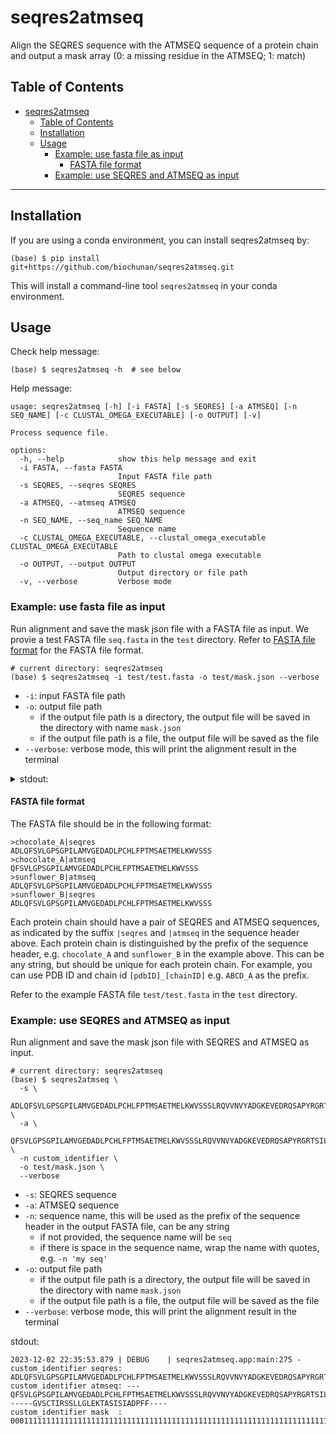 # seqres2atmseq
Align the SEQRES sequence with the ATMSEQ sequence of a protein chain and output a mask array (0: a missing residue in the ATMSEQ; 1: match)

## Table of Contents
- [seqres2atmseq](#seqres2atmseq)
  - [Table of Contents](#table-of-contents)
  - [Installation](#installation)
  - [Usage](#usage)
    - [Example: use fasta file as input](#example-use-fasta-file-as-input)
      - [FASTA file format](#fasta-file-format)
    - [Example: use SEQRES and ATMSEQ as input](#example-use-seqres-and-atmseq-as-input)

---

## Installation 
If you are using a conda environment, you can install seqres2atmseq by:
```
(base) $ pip install git+https://github.com/biochunan/seqres2atmseq.git
```
This will install a command-line tool `seqres2atmseq` in your conda environment.

## Usage
Check help message:
```shell 
(base) $ seqres2atmseq -h  # see below 
```

Help message:
```
usage: seqres2atmseq [-h] [-i FASTA] [-s SEQRES] [-a ATMSEQ] [-n SEQ_NAME] [-c CLUSTAL_OMEGA_EXECUTABLE] [-o OUTPUT] [-v]

Process sequence file.

options:
  -h, --help            show this help message and exit
  -i FASTA, --fasta FASTA
                        Input FASTA file path
  -s SEQRES, --seqres SEQRES
                        SEQRES sequence
  -a ATMSEQ, --atmseq ATMSEQ
                        ATMSEQ sequence
  -n SEQ_NAME, --seq_name SEQ_NAME
                        Sequence name
  -c CLUSTAL_OMEGA_EXECUTABLE, --clustal_omega_executable CLUSTAL_OMEGA_EXECUTABLE
                        Path to clustal omega executable
  -o OUTPUT, --output OUTPUT
                        Output directory or file path
  -v, --verbose         Verbose mode
```

### Example: use fasta file as input 
Run alignment and save the mask json file with a FASTA file as input. We provie a test FASTA file `seq.fasta` in the `test` directory.
Refer to [FASTA file format](#fasta-file-format) for the FASTA file format.

```shell
# current directory: seqres2atmseq
(base) $ seqres2atmseq -i test/test.fasta -o test/mask.json --verbose 
```
- `-i`: input FASTA file path
- `-o`: output file path
  - if the output file path is a directory, the output file will be saved in the directory with name `mask.json`
  - if the output file path is a file, the output file will be saved as the file
- `--verbose`: verbose mode, this will print the alignment result in the terminal

<details>
<summary>stdout:</summary>

```
2023-12-02 21:55:25.118 | DEBUG    | seqres2atmseq.app:main:275 - 
chocolate_A seqres: ADLQFSVLGPSGPILAMVGEDADLPCHLFPTMSAETMELKWVSSSLRQVVNVYADGKEVEDRQSAPYRGRTSILRDGITAGKAALRIHNVTASDSGKYLCYFQDGDFYEKALVELKVAALGSDLHVDVKGYKDGGIHLECRSTGWYPQPQIQWSNNKGENIPTVEAPVVADGVGLYAVAASVIMRGSSGEGVSCTIRSSLLGLEKTASISIADPFFRSAQ
chocolate_A atmseq: ---QFSVLGPSGPILAMVGEDADLPCHLFPTMSAETMELKWVSSSLRQVVNVYADGKEVEDRQSAPYRGRTSILRDGITAGKAALRIHNVTASDSGKYLCYFQDGDFYEKALVELKVAALGSDLHVDVKGYKDGGIHLECRSTGWYPQPQIQWSNNKGENIPTVEAPVVADGVGLYAVAASVIM------GVSCTIRSSLLGLEKTASISIADPFF----
chocolate_A mask  : 0001111111111111111111111111111111111111111111111111111111111111111111111111111111111111111111111111111111111111111111111111111111111111111111111111111111111111111111111111111111111111000000111111111111111111111111110000

2023-12-02 21:55:25.131 | DEBUG    | seqres2atmseq.app:main:275 - 
sunflower_B seqres: ADLQFSVLGPSGPILAMVGEDADLPCHLFPTMSAETMELKWVSSSLRQVVNVYADGKEVEDRQSAPYRGRTSILRDGITAGKAALRIHNVTASDSGKYLCYFQDGDFYEKALVELKVAALGSDLHVDVKGYKDGGIHLECRSTGWYPQPQIQWSNNKGENIPTVEAPVVADGVGLYAVAASVIMRGSSGEGVSCTIRSSLLGLEKTASISIADPFFRSAQ
sunflower_B atmseq: ---QFSVLGPSGPILAMVGEDADLPCHLFPTMSAETMELKWVSSSLRQVVNVYADGKEVEDRQSAPYRGRTSILRDGITAGKAALRIHNVTASDSGKYLCYFQDGDFYEKALVELKVAALGSDLHVDVKGYKDGGIHLECRSTGWYPQPQIQWSNNKGENIPTVEAPVVADGVGLYAVAASVIM------GVSCTIRSSLLGLEKTASISIADPFF----
sunflower_B mask  : 0001111111111111111111111111111111111111111111111111111111111111111111111111111
```
</details>


#### FASTA file format
The FASTA file should be in the following format:
```
>chocolate_A|seqres
ADLQFSVLGPSGPILAMVGEDADLPCHLFPTMSAETMELKWVSSS
>chocolate_A|atmseq
QFSVLGPSGPILAMVGEDADLPCHLFPTMSAETMELKWVSSS
>sunflower_B|atmseq
ADLQFSVLGPSGPILAMVGEDADLPCHLFPTMSAETMELKWVSSS
>sunflower_B|seqres
ADLQFSVLGPSGPILAMVGEDADLPCHLFPTMSAETMELKWVSSS
```
Each protein chain should have a pair of SEQRES and ATMSEQ sequences, as indicated by the suffix `|seqres` and `|atmseq` in the sequence header above. 
Each protein chain is distinguished by the prefix of the sequence header, e.g. `chocolate_A` and `sunflower_B` in the example above. This can be any string, but should be unique for each protein chain. For example, you can use PDB ID and chain id `[pdbID]_[chainID]` e.g. `ABCD_A` as the prefix.

Refer to the example FASTA file `test/test.fasta` in the `test` directory.


### Example: use SEQRES and ATMSEQ as input
Run alignment and save the mask json file with SEQRES and ATMSEQ as input. 
```shell   
# current directory: seqres2atmseq
(base) $ seqres2atmseq \
  -s \
  ADLQFSVLGPSGPILAMVGEDADLPCHLFPTMSAETMELKWVSSSLRQVVNVYADGKEVEDRQSAPYRGRTSILRDGITAGKAALRIHNVTASDSGKYLCYFQDGDFYEKALVELKVAALGSDLHVDVKGYKDGGIHLECRSTGWYPQPQIQWSNNKGENIPTVEAPVVADGVGLYAVAASVIMRGSSGEGVSCTIRSSLLGLEKTASISIADPFFRSAQ \
  -a \ 
  QFSVLGPSGPILAMVGEDADLPCHLFPTMSAETMELKWVSSSLRQVVNVYADGKEVEDRQSAPYRGRTSILRDGITAGKAALRIHNVTASDSGKYLCYFQDGDFYEKALVELKVAALGSDLHVDVKGYKDGGIHLECRSTGWYPQPQIQWSNNKGENIPTVEAPVVADGVGLYAVAASVIMGVSCTIRSSLLGLEKTASISIADPFF \
  -n custom_identifier \ 
  -o test/mask.json \
  --verbose
```
- `-s`: SEQRES sequence
- `-a`: ATMSEQ sequence
- `-n`: sequence name, this will be used as the prefix of the sequence header in the output FASTA file, can be any string
  - if not provided, the sequence name will be `seq`
  - if there is space in the sequence name, wrap the name with quotes, e.g. `-n 'my seq'`
- `-o`: output file path
  - if the output file path is a directory, the output file will be saved in the directory with name `mask.json`
  - if the output file path is a file, the output file will be saved as the file
- `--verbose`: verbose mode, this will print the alignment result in the terminal

stdout: 
```shell 
2023-12-02 22:35:53.879 | DEBUG    | seqres2atmseq.app:main:275 - 
custom_identifier seqres: ADLQFSVLGPSGPILAMVGEDADLPCHLFPTMSAETMELKWVSSSLRQVVNVYADGKEVEDRQSAPYRGRTSILRDGITAGKAALRIHNVTASDSGKYLCYFQDGDFYEKALVELKVAALGSDLHVDVKGYKDGGIHLECRSTGWYPQPQIQWSNNKGENIPTVEAPVVADGVGLYAVAASVIMRGSSGEGVSCTIRSSLLGLEKTASISIADPFFRSAQ
custom_identifier atmseq: ---QFSVLGPSGPILAMVGEDADLPCHLFPTMSAETMELKWVSSSLRQVVNVYADGKEVEDRQSAPYRGRTSILRDGITAGKAALRIHNVTASDSGKYLCYFQDGDFYEKALVELKVAALGSDLHVDVKGYKDGGIHLECRSTGWYPQPQIQWSNNKGENIPTVEAPVVADGVGLYAVAASVIM------GVSCTIRSSLLGLEKTASISIADPFF----
custom_identifier mask  : 0001111111111111111111111111111111111111111111111111111111111111111111111111111111111111111111111111111111111111111111111111111111111111111111111111111111111111111111111111111111111111000000111111111111111111111111110000
```

